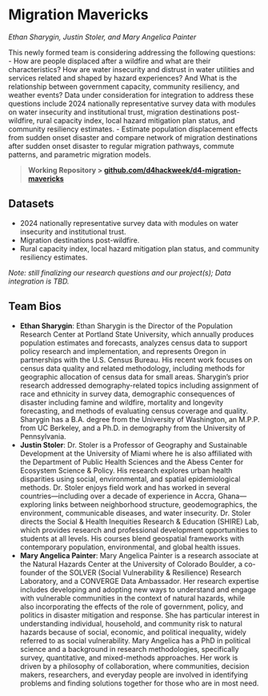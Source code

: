 # Migration Mavericks

*Ethan Sharygin, Justin Stoler, and Mary Angelica Painter*

This newly formed team is considering addressing the following questions: - How are people displaced after a wildfire and what are their characteristics? How are water insecurity and distrust in water utilities and services related and shaped by hazard experiences? And What is the relationship between government capacity, community resiliency, and weather events? Data under consideration for integration to address these questions include 2024 nationally representative survey data with modules on water insecurity and institutional trust, migration destinations post-wildfire, rural capacity index, local hazard mitigation plan status, and community resiliency estimates. - Estimate population displacement effects from sudden onset disaster and compare network of migration destinations after sudden onset disaster to regular migration pathways, commute patterns, and parametric migration models.

> **Working Repository \> [github.com/d4hackweek/d4-migration-mavericks](https://github.com/d4hackweek/d4-migration-mavericks)**

## Datasets

- 2024 nationally representative survey data with modules on water insecurity and institutional trust.
- Migration destinations post-wildfire.
- Rural capacity index, local hazard mitigation plan status, and community resiliency estimates.

*Note: still finalizing our research questions and our project(s); Data integration is TBD.*

## Team Bios

- **Ethan Sharygin**: Ethan Sharygin is the Director of the Population Research Center at Portland State University, which annually produces population estimates and forecasts, analyzes census data to support policy research and implementation, and represents Oregon in partnerships with the U.S. Census Bureau. His recent work focuses on census data quality and related methodology, including methods for geographic allocation of census data for small areas. Sharygin’s prior research addressed demography-related topics including assignment of race and ethnicity in survey data, demographic consequences of disaster including famine and wildfire, mortality and longevity forecasting, and methods of evaluating census coverage and quality. Sharygin has a B.A. degree from the University of Washington, an M.P.P. from UC Berkeley, and a Ph.D. in demography from the University of Pennsylvania.
- **Justin Stoler**: Dr. Stoler is a Professor of Geography and Sustainable Development at the University of Miami where he is also affiliated with the Department of Public Health Sciences and the Abess Center for Ecosystem Science & Policy. His research explores urban health disparities using social, environmental, and spatial epidemiological methods. Dr. Stoler enjoys field work and has worked in several countries—including over a decade of experience in Accra, Ghana—exploring links between neighborhood structure, geodemographics, the environment, communicable diseases, and water insecurity. Dr. Stoler directs the Social & Health Inequities Research & Education (SHIRE) Lab, which provides research and professional development opportunities to students at all levels. His courses blend geospatial frameworks with contemporary population, environmental, and global health issues.
- **Mary Angelica Painter**: Mary Angelica Painter is a research associate at the Natural Hazards Center at the University of Colorado Boulder, a co-founder of the SOLVER (Social Vulnerability & Resilience) Research Laboratory, and a CONVERGE Data Ambassador. Her research expertise includes developing and adopting new ways to understand and engage with vulnerable communities in the context of natural hazards, while also incorporating the effects of the role of government, policy, and politics in disaster mitigation and response. She has particular interest in understanding individual, household, and community risk to natural hazards because of social, economic, and political inequality, widely referred to as social vulnerability. Mary Angelica has a PhD in political science and a background in research methodologies, specifically survey, quantitative, and mixed-methods approaches. Her work is driven by a philosophy of collaboration, where communities, decision makers, researchers, and everyday people are involved in identifying problems and finding solutions together for those who are in most need.

